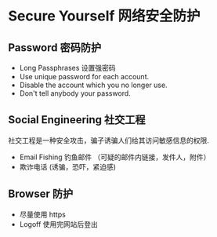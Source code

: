 # Secure Yourself 网络安全防护

## Password 密码防护

- Long Passphrases 设置强密码
- Use unique password for each account.
- Disable the account which you no longer use.
- Don't tell anybody your password.

## Social Engineering 社交工程

社交工程是一种安全攻击，骗子诱骗人们给其访问敏感信息的权限.

- Email Fishing 钓鱼邮件 （可疑的邮件内链接，发件人，附件）
- 欺诈电话 (诱骗，恐吓，紧迫感)

## Browser 防护

- 尽量使用 https
- Logoff 使用完网站后登出
